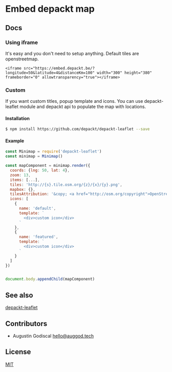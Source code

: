 # Embed depackt map

## Docs

### Using iframe

It's easy and you don't need to setup anything. Default tiles are openstreetmap.

    <iframe src="https://embed.depackt.be/?longitude=50&latitude=4&distanceKm=100" width="300" height="380" frameborder="0" allowtransparency="true"></iframe>

### Custom

If you want custom titles, popup template and icons. You can use depackt-leaflet module and depackt api to populate the map with locations.

#### Installation

```sh
$ npm install https://github.com/depackt/depackt-leaflet --save
```

#### Example

```js    
const Minimap = require('depackt-leaflet')
const minimap = Minimap()

const mapComponent = minimap.render({
  coords: {lng: 50, lat: 4},
  zoom: 13,
  items: [...],
  tiles: 'http://{s}.tile.osm.org/{z}/{x}/{y}.png',
  mapbox: {},
  tilesAttribution: '&copy; <a href="http://osm.org/copyright">OpenStreetMap</a> contributors',
  icons: [
    {
      name: 'default',
      template: `
        <div>custom icon</div>
      `
    },
    {
      name: 'featured',
      template: `
        <div>custom icon</div>
      `
    }
  ]
})


document.body.appendChild(mapComponent)
```

## See also

[depackt-leaflet](https://github.com/depackt/depackt-leaflet)

## Contributors

- Augustin Godiscal <hello@auggod.tech>

## License
[MIT](https://tldrlegal.com/license/mit-license)
